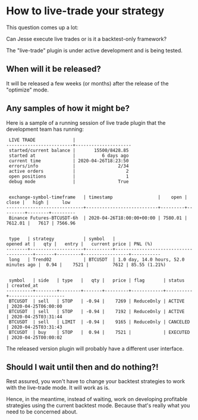 # How to live-trade your strategy

This question comes up a lot: 

Can Jesse execute live trades or is it a backtest-only framework?

The "live-trade" plugin is under active development and is being tested. 

## When will it be released?
It will be released a few weeks (or months) after the release of the "optimize" mode. 

## Any samples of how it might be?
Here is a sample of a running session of live trade plugin that the development team has running:

```
 LIVE TRADE              |
-------------------------+---------------------
 started/current balance |       15500/8428.85
 started at              |          6 days ago
 current time            | 2020-04-26T18:23:50
 errors/info             |                2/34
 active orders           |                   2
 open positions          |                   1
 debug mode              |                True


 exchange-symbol-timeframe   | timestamp                 |    open |   close |   high |     low
-----------------------------+---------------------------+---------+---------+--------+---------
 Binance Futures-BTCUSDT-6h  | 2020-04-26T18:00:00+00:00 | 7580.01 | 7612.01 |   7617 | 7566.96


 type   | strategy           | symbol   |                             opened at |   qty |   entry |   current price | PNL (%)
--------+--------------------+----------+---------------------------------------+-------+---------+-----------------+-----------
 long   | Trend02            | BTCUSDT  | 1.0 day, 14.0 hours, 52.0 minutes ago |  0.94 |    7521 |         7612 | 85.55 (1.21%)


 symbol   | side   | type   |   qty |   price | flag       | status   | created_at
----------+--------+--------+-------+---------+------------+----------+---------------------
 BTCUSDT  | sell   | STOP   | -0.94 |    7269 | ReduceOnly | ACTIVE   | 2020-04-25T06:00:00
 BTCUSDT  | sell   | STOP   | -0.94 |    7192 | ReduceOnly | ACTIVE   | 2020-04-25T03:31:44
 BTCUSDT  | sell   | LIMIT  | -0.94 |    9165 | ReduceOnly | CANCELED | 2020-04-25T03:31:43
 BTCUSDT  | buy    | STOP   |  0.94 |    7521 |            | EXECUTED | 2020-04-25T00:00:02
 ```

The released version plugin will probably have a different user interface. 


## Should I wait until then and do nothing?!
Rest assured, you won't have to change your backtest strategies to work with the live-trade mode. It will work as is. 

Hence, in the meantime, instead of waiting, work on developing profitable strategies using the current backtest mode. Because that's really what you need to be concerned about. 